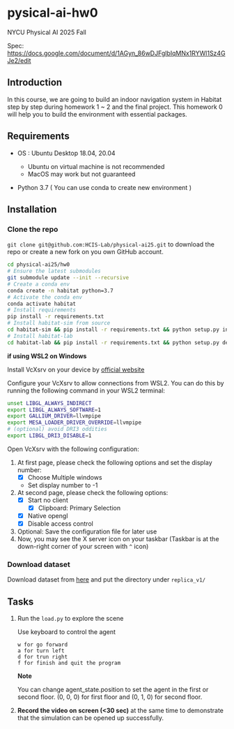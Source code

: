 # pysical-ai-hw0

NYCU Physical AI 2025 Fall

Spec: https://docs.google.com/document/d/1AGyn_86wDJFglbIqMNx1RYWl1Sz4GJe2/edit

## Introduction 
In this course, we are going to build an indoor navigation system in Habitat step by step during homework 1 ~ 2 and the final project. This homework 0 will help you to build the environment with essential packages.

## Requirements
- OS : Ubuntu Desktop 18.04, 20.04

    - Ubuntu on virtual machine is not recommended
    - MacOS may work but not guaranteed
- Python 3.7 ( You can use conda to create new environment )

## Installation

### Clone the repo
`git clone git@github.com:HCIS-Lab/physical-ai25.git` to download the repo or create a new fork on you own GitHub account.

```bash
cd physical-ai25/hw0
# Ensure the latest submodules
git submodule update --init --recursive
# Create a conda env
conda create -n habitat python=3.7
# Activate the conda env
conda activate habitat
# Install requirements
pip install -r requirements.txt
# Install habitat-sim from source
cd habitat-sim && pip install -r requirements.txt && python setup.py install --bullet && cd ..
# Install habitat-lab
cd habitat-lab && pip install -r requirements.txt && python setup.py develop && cd ..
```

**if using WSL2 on Windows**

Install VcXsrv on your device by [official website](https://vcxsrv.com/)

Configure your VcXsrv to allow connections from WSL2. You can do this by running the following command in your WSL2 terminal:

```bash
unset LIBGL_ALWAYS_INDIRECT
export LIBGL_ALWAYS_SOFTWARE=1
export GALLIUM_DRIVER=llvmpipe
export MESA_LOADER_DRIVER_OVERRIDE=llvmpipe
# (optional) avoid DRI3 oddities
export LIBGL_DRI3_DISABLE=1
```

Open VcXsrv with the following configuration:

1. At first page, please check the following options and set the display number:
   - [x] Choose Multiple windows
   - Set display number to -1
2. At second page, please check the following options:
   - [x] Start no client
     - [x] Clipboard: Primary Selection
   - [x] Native opengl
   - [x] Disable access control
3. Optional: Save the configuration file for later use
4. Now, you may see the X server icon on your taskbar (Taskbar is at the down-right corner of your screen with `^` icon)

### Download dataset

Download dataset from [here](https://drive.google.com/file/d/1zHA2AYRtJOmlRaHNuXOvC_OaVxHe56M4/view)
and put the directory under `replica_v1/`

## Tasks

1. Run the `load.py` to explore the scene

    Use keyboard to control the agent
    ```
    w for go forward  
    a for turn left  
    d for trun right  
    f for finish and quit the program
    ```

    **Note**

    You can change agent_state.position to set the agent in the first or second floor. (0, 0, 0) for first floor and (0, 1, 0) for second floor.


2. **Record the video on screen (<30 sec)** at the same time to demonstrate that the simulation can be opened up successfully.

    
